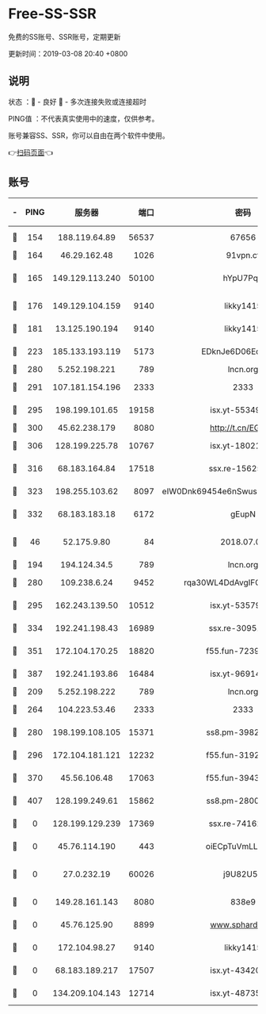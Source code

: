 # Free-SS-SSR

免费的SS账号、SSR账号，定期更新

更新时间：2019-03-08 20:40 +0800

## 说明

状态     ：🙂 - 良好 🙁 - 多次连接失败或连接超时

PING值   ：不代表真实使用中的速度，仅供参考。

账号兼容SS、SSR，你可以自由在两个软件中使用。

👉[扫码页面](https://liesauer.github.io/Free-SS-SSR/)👈

## 账号

|-|PING|服务器|端口|密码|加密方式|区域|
|:----:|:----:|:-----:|-----:|:----:|:----:|:----:|
|🙂|154|188.119.64.89|56537|67656|aes-256-cfb|RU|
|🙂|164|46.29.162.48|1026|91vpn.cf|rc4-md5|RU|
|🙂|165|149.129.113.240|50100|hYpU7PqP|chacha20-ietf-poly1305|CN|
|🙂|176|149.129.104.159|9140|likky1415|aes-256-cfb|CN|
|🙂|181|13.125.190.194|9140|likky1415|aes-256-cfb|KR|
|🙂|223|185.133.193.119|5173|EDknJe6D06EoWDaw|aes-256-cfb|US|
|🙂|280|5.252.198.221|789|lncn.org|rc4|JP|
|🙂|291|107.181.154.196|2333|2333|aes-256-cfb|US|
|🙂|295|198.199.101.65|19158|isx.yt-55349354|aes-256-cfb|US|
|🙂|300|45.62.238.179|8080|http://t.cn/EGJIyrl|rc4-md5|CA|
|🙂|306|128.199.225.78|10767|isx.yt-18021882|aes-256-cfb|SG|
|🙂|316|68.183.164.84|17518|ssx.re-15625176|aes-256-cfb|US|
|🙂|323|198.255.103.62|8097|eIW0Dnk69454e6nSwuspv9DmS201tQ0D|aes-256-cfb|US|
|🙂|332|68.183.183.18|6172|gEupN|aes-256-cfb|SG|
|🙂|46|52.175.9.80|84|2018.07.07|chacha20-ietf-poly1305|HK|
|🙂|194|194.124.34.5|789|lncn.org|rc4|JP|
|🙂|280|109.238.6.24|9452|rqa30WL4DdAvgIFG6Fs3znzTa|aes-256-cfb|FR|
|🙂|295|162.243.139.50|10512|isx.yt-53579269|aes-256-cfb|US|
|🙂|334|192.241.198.43|16989|ssx.re-30951670|aes-256-cfb|US|
|🙂|351|172.104.170.25|18820|f55.fun-72397693|aes-256-cfb|SG|
|🙂|387|192.241.193.86|16484|isx.yt-96914797|aes-256-cfb|US|
|🙁|209|5.252.198.222|789|lncn.org|rc4|JP|
|🙁|264|104.223.53.46|2333|2333|aes-256-cfb|US|
|🙁|280|198.199.108.105|15371|ss8.pm-39823085|aes-256-cfb|US|
|🙁|296|172.104.181.121|12232|f55.fun-31925719|aes-256-cfb|SG|
|🙁|370|45.56.106.48|17063|f55.fun-39436500|aes-256-cfb|US|
|🙁|407|128.199.249.61|15862|ss8.pm-28005888|aes-256-cfb|SG|
|🙁|0|128.199.129.239|17369|ssx.re-74162614|aes-256-cfb|SG|
|🙁|0|45.76.114.190|443|oiECpTuVmLLxk4Ts|aes-256-cfb|AU|
|🙁|0|27.0.232.19|60026|j9U82U53|xchacha20-ietf-poly1305|HK|
|🙁|0|149.28.161.143|8080|838e9|aes-256-cfb|AU|
|🙁|0|45.76.125.90|8899|www.sphard.com|aes-256-cfb|AU|
|🙁|0|172.104.98.27|9140|likky1415|aes-256-cfb|JP|
|🙁|0|68.183.189.217|17507|isx.yt-43420762|aes-256-cfb|SG|
|🙁|0|134.209.104.143|12714|isx.yt-48735563|aes-256-cfb|SG|

